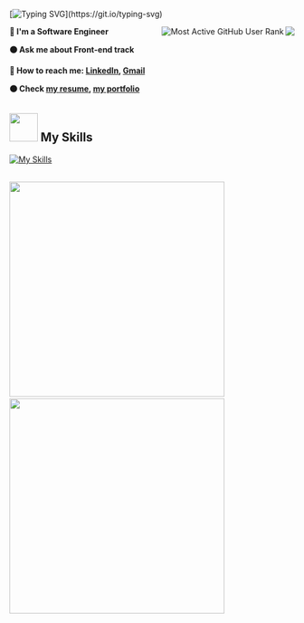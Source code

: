 [![Typing SVG](https://readme-typing-svg.herokuapp.com?font=Futura&color=F7630C&size=35&width=500&lines=Hello+There+👋;Nice+to+meet+you...)](https://git.io/typing-svg)

<img src="https://komarev.com/ghpvc/?username=Bondok6" align="right"/><img src="https://enzjb729uoc89sx.m.pipedream.net" alt="Most Active GitHub User Rank" align="right"> 


**🔵 I'm a Software Engineer**   

**🟠 Ask me about Front-end track**

**🔵 How to reach me: [LinkedIn](https://www.linkedin.com/in/kyrillos-hany/), <a href="mailto:kyrilloshany99@gmail.com" target="_blanck"> Gmail </a>**

**🟠 Check [my resume](https://docs.google.com/document/d/1rkT_79Hb5qYM3IEzFmh1VZJxqEaDohz1gZBjnTkI1Jw/edit?usp=sharing), [my portfolio](https://kyrillos-portfolio.vercel.app/)**

<!-- **🟠 I’m currently code reviewer at** ![](https://img.shields.io/badge/Microverse-blueviolet) -->

## <img src="https://media.giphy.com/media/WUlplcMpOCEmTGBtBW/giphy.gif" width="50"> My Skills

[![My Skills](https://skillicons.dev/icons?i=react,redux,next,vue,nuxt,vite,javascript,typescript,html,css,scss,bootstrap,tailwindcss,docker,jest,webpack,python,postgresql,ruby,rails,markdown,figma,vscode,gitlab,github,netlify,vercel,heroku,bash)](https://skillicons.dev)

<br>

<div> 
  <img width="380" src="https://github-readme-stats.vercel.app/api?username=Bondok6&show_icons=true&theme=radical"/> &nbsp;
  <img width="380" src="http://github-readme-streak-stats.herokuapp.com?user=Bondok6&theme=radical&date_format=M%20j%5B%2C%20Y%5D"/>
</div>
